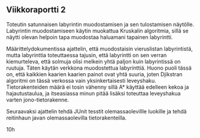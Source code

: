 
## Viikkoraportti 2

Toteutin satunnaisen labyrintin muodostamisen ja sen tulostamisen näytölle. Labyrintin muodostamiseen käytin 
muokattua Kruskalin algoritmia, sillä se näytti olevan helpoin tapa muodostaa haluamani tapainen labyrintti. 

Määrittelydokumentissa ajattelin, että muodostaisin vieruslistan labyrintistä, mutta labyrinttia toteuttaessa 
tajusin, että labyrintti on sen verran kiemurteleva, että solmuja olisi melkein yhtä paljon kuin labyrintissä 
on ruutuja. Täten käytän verkkona muodostettua labyrinttiä. Huono puoli tässä on, että kaikkien kaarien 
kaarien painot ovat yhtä suuria, joten Djikstran algoritmi on tässä verkossa vain yksinkertaisesti leveyshaku. 
Tietorakenteiden määrä ei tosin vähenny sillä A* käyttää edelleen kekoa ja hajautustaulua, ja itseasiassa 
minun pitää lisäksi toteuttaa leveyshakua varten jono-tietorakenne.

Seuraavaksi ajattelin tehdä JUnit tesstit olemassaolevillle luokille ja  tehdä reitinhaun javan 
olemassaolevilla tietorakenteilla.

10h

